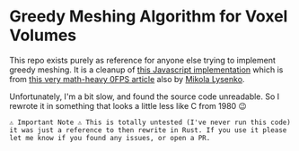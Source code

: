 # Greedy Meshing Algorithm for Voxel Volumes

This repo exists purely as reference for anyone else trying to implement greedy
meshing. It is a cleanup of [this Javascript
implementation](https://github.com/mikolalysenko/mikolalysenko.github.com/blob/gh-pages/MinecraftMeshes/js/greedy.js)
which is from [this very math-heavy 0FPS
article](https://0fps.net/2012/06/30/meshing-in-a-minecraft-game/) also by
[Mikola Lysenko](https://github.com/mikolalysenko).

Unfortunately, I'm a bit slow, and found the source code unreadable. So I
rewrote it in something that looks a little less like C from 1980 😉

`⚠️ Important Note ⚠️
This is totally untested (I've never run this code) it was just a reference to
then rewrite in Rust. If you use it please let me know if you found any issues,
or open a PR.`
